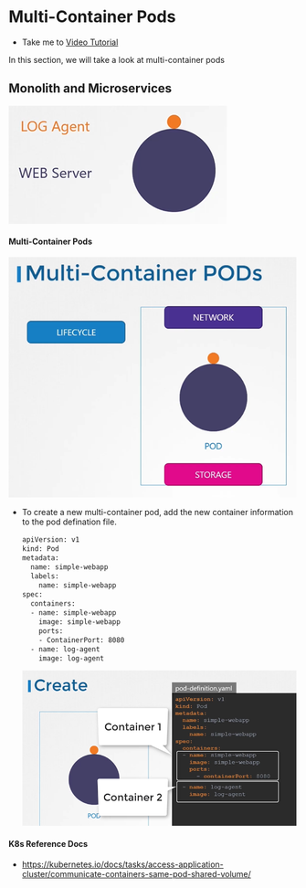 # Multi-Container Pods
  - Take me to [Video Tutorial](https://kodekloud.com/courses/539883/lectures/10589155)

In this section, we will take a look at multi-container pods

## Monolith and Microservices

  ![loga](../../images/loga.PNG)
  
#### Multi-Container Pods

  ![mcp](../../images/mcp.PNG)
  
- To create a new multi-container pod, add the new container information to the pod defination file.
  ```
  apiVersion: v1
  kind: Pod
  metadata:
    name: simple-webapp
    labels:
      name: simple-webapp
  spec:
    containers:
    - name: simple-webapp
      image: simple-webapp
      ports:
      - ContainerPort: 8080
    - name: log-agent
      image: log-agent
  ```
  ![mcpc](../../images/mcpc.PNG)
 
#### K8s Reference Docs
- https://kubernetes.io/docs/tasks/access-application-cluster/communicate-containers-same-pod-shared-volume/
